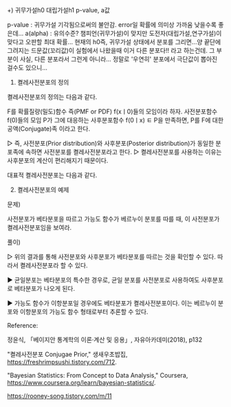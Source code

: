 +) 귀무가설h0 대립가설h1 p-value, a값

p-value : 귀무가설 기각됨으로써의 불안감. error일 확률에 의미상 가까움 낮을수록 좋은데...
a(alpha) : 유의수준? 챔피언(귀무가설)이 맞지만 도전자(대립가설,연구가설)이 맞다고 오판할 최대 확률...
 현재의 h0즉, 귀무가설 상태에서 분포를 그리면...양 끝단에 그려지는 드문값(꼬리값)이 실험에서 나왔을때
 이거 다른 분포다!! 라고 하는건데. 그 부분이 사실, 다른 분포라서 그런게 아니라... 정말로 '우연히'
 분포에서 극단값이 뽑아진 걸수도 있으니...




1. 켤레사전분포의 정의
 
켤레사전분포의 정의는 다음과 같다.

  F를 확률질량(밀도)함수 즉(PMF or PDF) f(xㅣ0)들의 모임이라 하자. 사전분포함수 f(0)들의 모임
  P가 그에 대응하는 사후분포함수 f(0ㅣx) ㅌ P을 만족하면, P를 F에 대한 공액(Conjugate)족 이라고 한다.

▷ 즉, 사전분포(Prior distribution)와 사후분포(Posterior distribution)가 동일한 분포족에 속하면 사전분포를 켤레사전분포라고 한다.
▷ 켤레사전분포를 사용하는 이유는 사후분포의 계산이 편리해지기 때문이다.
 
대표적 켤레사전분포는 다음과 같다.


2. 켤레사전분포의 예제

문제)

 

사전분포가 베타분포을 따르고 가능도 함수가 베르누이 분포를 따를 때, 이 사전분포가 켤레사전분포임을 보여라.

 

풀이)



▷ 위의 결과를 통해 사전분포와 사후분포가 베타분포를 따르는 것을 확인할 수 있다. 따라서 켤레사전분포라 할 수 있다.

 

▶ 균일분포는 베타분포의 특수한 경우로, 균일 분포를 사전분포로 사용하여도 사후분포로 베타분포가 나오게 된다.

 

▶ 가능도 함수가 이항분포일 경우에도 베타분포가 켤레사전분포이다. 이는 베르누이 분포와 이항분포의 가능도 함수 형태로부터 추론할 수 있다.

 

Reference:

정윤식, 「베이지안 통계학의 이론·계산 및 응용」, 자유아카데미(2018), p132

"켤레사전분포 Conjugae Prior," 생새우초밥집, https://freshrimpsushi.tistory.com/712.

"Bayesian Statistics: From Concept to Data Analysis," Coursera, https://www.coursera.org/learn/bayesian-statistics/.

https://rooney-song.tistory.com/m/11
